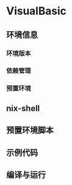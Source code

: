 # VisualBasic 
 ## 环境信息 
 ### 环境版本 
 ### 依赖管理 
 ### 预置环境 
 ## nix-shell 
 ## 预置环境脚本 
 ## 示例代码 
 ## 编译与运行 

